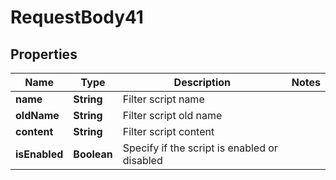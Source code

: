 

# RequestBody41


## Properties

| Name | Type | Description | Notes |
|------------ | ------------- | ------------- | -------------|
|**name** | **String** | Filter script name |  |
|**oldName** | **String** | Filter script old name |  |
|**content** | **String** | Filter script content |  |
|**isEnabled** | **Boolean** | Specify if the script is enabled or disabled |  |



